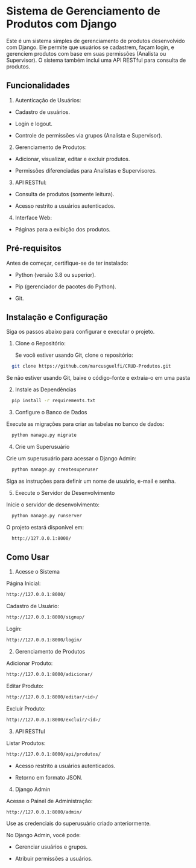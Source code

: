 
# Sistema de Gerenciamento de Produtos com Django


Este é um sistema simples de gerenciamento de produtos desenvolvido com Django. Ele permite que usuários se cadastrem, façam login, e gerenciem produtos com base em suas permissões (Analista ou Supervisor). O sistema também inclui uma API RESTful para consulta de produtos.



## Funcionalidades

1. Autenticação de Usuários:
- Cadastro de usuários.

- Login e logout.

- Controle de permissões via grupos (Analista e Supervisor).

2. Gerenciamento de Produtos:

-   Adicionar, visualizar, editar e excluir produtos.

- Permissões diferenciadas para Analistas e Supervisores.

3. API RESTful:

- Consulta de produtos (somente leitura).

- Acesso restrito a usuários autenticados.

4. Interface Web:

- Páginas para a exibição dos produtos.



## Pré-requisitos

Antes de começar, certifique-se de ter instalado:

- Python (versão 3.8 ou superior).

- Pip (gerenciador de pacotes do Python).

- Git.
## Instalação e Configuração

Siga os passos abaixo para configurar e executar o projeto.

1. Clone o Repositório:

    Se você estiver usando Git, clone o repositório:

```bash
  git clone https://github.com/marcusguelfi/CRUD-Produtos.git
```
Se não estiver usando Git, baixe o código-fonte e extraia-o em uma pasta

2. Instale as Dependências

```bash
  pip install -r requirements.txt
```

3. Configure o Banco de Dados


 Execute as migrações para criar as tabelas no banco de dados:

```bash
  python manage.py migrate
```

4. Crie um Superusuário

    
 Crie um superusuário para acessar o Django Admin:

```bash
  python manage.py createsuperuser
```
Siga as instruções para definir um nome de usuário, e-mail e senha.

5. Execute o Servidor de Desenvolvimento

    
 Inicie o servidor de desenvolvimento:

```bash
  python manage.py runserver
```
O projeto estará disponível em:
```bash
  http://127.0.0.1:8000/
```
## Como Usar
1. Acesse o Sistema

Página Inicial: 
```bash
http://127.0.0.1:8000/
```
Cadastro de Usuário:
```bash
http://127.0.0.1:8000/signup/
```

Login: 
```bash
http://127.0.0.1:8000/login/
```


2. Gerenciamento de Produtos


Adicionar Produto: 

```bash
http://127.0.0.1:8000/adicionar/
```

Editar Produto: 
```bash
http://127.0.0.1:8000/editar/<id>/
```


Excluir Produto: 
```bash
http://127.0.0.1:8000/excluir/<id>/
```


3. API RESTful


Listar Produtos:
```bash
http://127.0.0.1:8000/api/produtos/
```
- Acesso restrito a usuários autenticados.

- Retorno em formato JSON.

4. Django Admin


Acesse o Painel de Administração: 
```bash
http://127.0.0.1:8000/admin/
```

Use as credenciais do superusuário criado anteriormente.

No Django Admin, você pode:

 - Gerenciar usuários e grupos.

 - Atribuir permissões a usuários.